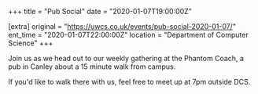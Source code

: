 +++
title = "Pub Social"
date = "2020-01-07T19:00:00Z"

[extra]
original = "https://uwcs.co.uk/events/pub-social-2020-01-07/"    
ent_time = "2020-01-07T22:00:00Z"
location = "Department of Computer Science"
+++

Join us as we head out to our weekly gathering at the Phantom Coach, a pub in Canley about a 15 minute walk from campus.

If you'd like to walk there with us, feel free to meet up at 7pm outside DCS.

